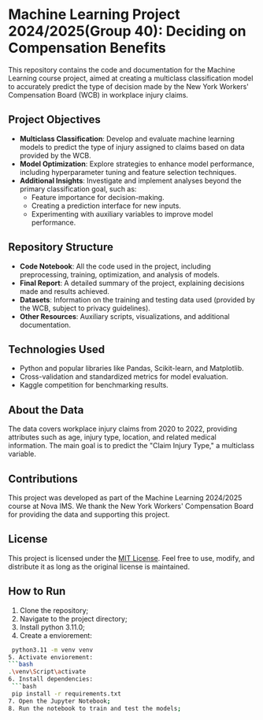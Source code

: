 # Machine Learning Project 2024/2025(Group 40): Deciding on Compensation Benefits

This repository contains the code and documentation for the Machine Learning course project, aimed at creating a multiclass classification model to accurately predict the type of decision made by the New York Workers' Compensation Board (WCB) in workplace injury claims.

## Project Objectives
- **Multiclass Classification**: Develop and evaluate machine learning models to predict the type of injury assigned to claims based on data provided by the WCB.
- **Model Optimization**: Explore strategies to enhance model performance, including hyperparameter tuning and feature selection techniques.
- **Additional Insights**: Investigate and implement analyses beyond the primary classification goal, such as:
  - Feature importance for decision-making.
  - Creating a prediction interface for new inputs.
  - Experimenting with auxiliary variables to improve model performance.

## Repository Structure
- **Code Notebook**: All the code used in the project, including preprocessing, training, optimization, and analysis of models.
- **Final Report**: A detailed summary of the project, explaining decisions made and results achieved.
- **Datasets**: Information on the training and testing data used (provided by the WCB, subject to privacy guidelines).
- **Other Resources**: Auxiliary scripts, visualizations, and additional documentation.

## Technologies Used
- Python and popular libraries like Pandas, Scikit-learn, and Matplotlib.
- Cross-validation and standardized metrics for model evaluation.
- Kaggle competition for benchmarking results.

## About the Data
The data covers workplace injury claims from 2020 to 2022, providing attributes such as age, injury type, location, and related medical information. The main goal is to predict the "Claim Injury Type," a multiclass variable.

## Contributions
This project was developed as part of the Machine Learning 2024/2025 course at Nova IMS. We thank the New York Workers' Compensation Board for providing the data and supporting this project.

## License
This project is licensed under the [MIT License](LICENSE). Feel free to use, modify, and distribute it as long as the original license is maintained.

## How to Run
1. Clone the repository;
2. Navigate to the project directory;
3. Install python 3.11.0;
4. Create a enviorement:
  ```bash
   python3.11 -m venv venv
5. Activate enviorement:
  ```bash
  .\venv\Script\activate
6. Install dependencies:
   ```bash
   pip install -r requirements.txt
7. Open the Jupyter Notebook;
8. Run the notebook to train and test the models;
 

